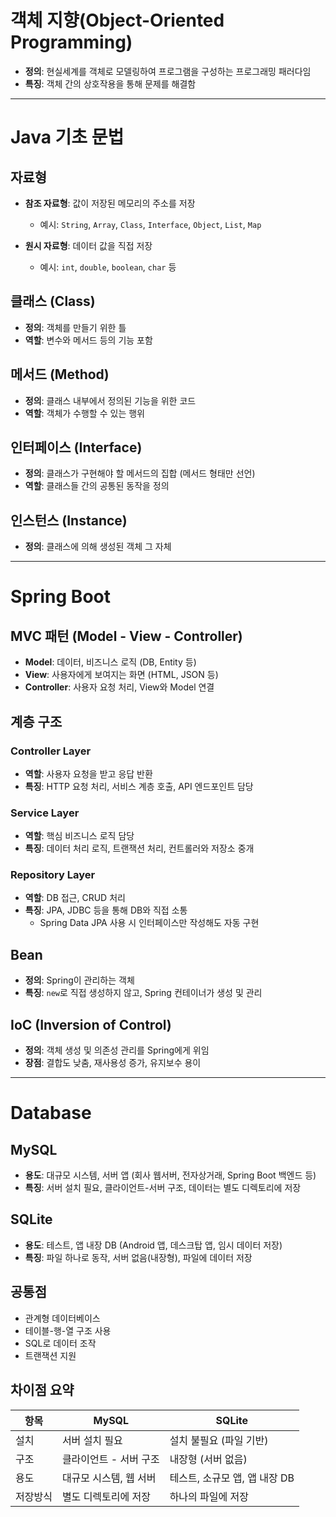 # 객체 지향(Object-Oriented Programming)

- **정의**: 현실세계를 객체로 모델링하여 프로그램을 구성하는 프로그래밍 패러다임  
- **특징**: 객체 간의 상호작용을 통해 문제를 해결함

---

# Java 기초 문법

## 자료형

- **참조 자료형**: 값이 저장된 메모리의 주소를 저장  
  - 예시: `String`, `Array`, `Class`, `Interface`, `Object`, `List`, `Map`

- **원시 자료형**: 데이터 값을 직접 저장  
  - 예시: `int`, `double`, `boolean`, `char` 등

## 클래스 (Class)

- **정의**: 객체를 만들기 위한 틀
- **역할**: 변수와 메서드 등의 기능 포함

## 메서드 (Method)

- **정의**: 클래스 내부에서 정의된 기능을 위한 코드
- **역할**: 객체가 수행할 수 있는 행위

## 인터페이스 (Interface)

- **정의**: 클래스가 구현해야 할 메서드의 집합 (메서드 형태만 선언)
- **역할**: 클래스들 간의 공통된 동작을 정의

## 인스턴스 (Instance)

- **정의**: 클래스에 의해 생성된 객체 그 자체

---

# Spring Boot

## MVC 패턴 (Model - View - Controller)

- **Model**: 데이터, 비즈니스 로직 (DB, Entity 등)
- **View**: 사용자에게 보여지는 화면 (HTML, JSON 등)
- **Controller**: 사용자 요청 처리, View와 Model 연결

## 계층 구조

### Controller Layer

- **역할**: 사용자 요청을 받고 응답 반환
- **특징**: HTTP 요청 처리, 서비스 계층 호출, API 엔드포인트 담당

### Service Layer

- **역할**: 핵심 비즈니스 로직 담당
- **특징**: 데이터 처리 로직, 트랜잭션 처리, 컨트롤러와 저장소 중개

### Repository Layer

- **역할**: DB 접근, CRUD 처리
- **특징**: JPA, JDBC 등을 통해 DB와 직접 소통  
  - Spring Data JPA 사용 시 인터페이스만 작성해도 자동 구현

## Bean

- **정의**: Spring이 관리하는 객체
- **특징**: `new`로 직접 생성하지 않고, Spring 컨테이너가 생성 및 관리

## IoC (Inversion of Control)

- **정의**: 객체 생성 및 의존성 관리를 Spring에게 위임
- **장점**: 결합도 낮춤, 재사용성 증가, 유지보수 용이

---

# Database

## MySQL

- **용도**: 대규모 시스템, 서버 앱 (회사 웹서버, 전자상거래, Spring Boot 백엔드 등)
- **특징**: 서버 설치 필요, 클라이언트-서버 구조, 데이터는 별도 디렉토리에 저장

## SQLite

- **용도**: 테스트, 앱 내장 DB (Android 앱, 데스크탑 앱, 임시 데이터 저장)
- **특징**: 파일 하나로 동작, 서버 없음(내장형), 파일에 데이터 저장

## 공통점

- 관계형 데이터베이스
- 테이블-행-열 구조 사용
- SQL로 데이터 조작
- 트랜잭션 지원

## 차이점 요약

| 항목       | MySQL                              | SQLite                             |
|------------|-------------------------------------|------------------------------------|
| 설치       | 서버 설치 필요                      | 설치 불필요 (파일 기반)            |
| 구조       | 클라이언트 - 서버 구조              | 내장형 (서버 없음)                 |
| 용도       | 대규모 시스템, 웹 서버              | 테스트, 소규모 앱, 앱 내장 DB      |
| 저장방식   | 별도 디렉토리에 저장                | 하나의 파일에 저장                 |
